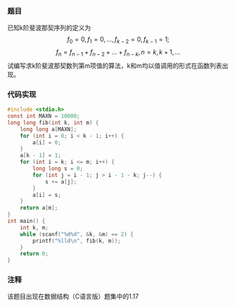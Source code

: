﻿### 题目
已知k阶斐波那契序列的定义为
$$f_0 = 0, f_1 = 0, ...,f_{k-2}=0,f_{k-1}=1;$$
$$f_n = f_{n-1}+f_{n-2}+...+f_{n-k},n=k,k+1,...$$
试编写求k阶斐波那契数列第m项值的算法，k和m均以值调用的形式在函数列表出现。
### 代码实现
```c
#include <stdio.h>
const int MAXN = 10000;
long long fib(int k, int m) {
	long long a[MAXN];
	for (int i = 0; i < k - 1; i++) {
		a[i] = 0;
	}
	a[k - 1] = 1;
	for (int i = k; i <= m; i++) {
		long long s = 0;
		for (int j = i - 1; j > i - 1 - k; j--) {
			s += a[j];
		}
		a[i] = s;
	}
	return a[m];
}
int main() {
	int k, m;
	while (scanf("%d%d", &k, &m) == 2) {
		printf("%lld\n", fib(k, m));
	}
	return 0;
}
```
### 注释
该题目出现在数据结构（C语言版）题集中的1.17
